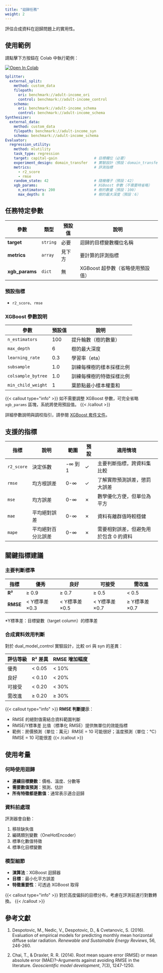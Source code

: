 ```yaml
---
title: "迴歸任務"
weight: 2
---
```


評估合成資料在迴歸問題上的實用性。

## 使用範例

請點擊下方按鈕在 Colab 中執行範例：

[![Open In Colab](https://colab.research.google.com/assets/colab-badge.svg)](https://colab.research.google.com/github/nics-tw/petsard/blob/main/demo/petsard-yaml/evaluator-yaml/utility-regression.ipynb)


```yaml
Splitter:
  external_split:
    method: custom_data
    filepath:
      ori: benchmark://adult-income_ori
      control: benchmark://adult-income_control
    schema:
      ori: benchmark://adult-income_schema
      control: benchmark://adult-income_schema
Synthesizer:
  external_data:
    method: custom_data
    filepath: benchmark://adult-income_syn
    schema: benchmark://adult-income_schema
Evaluator:
  regression_utility:
    method: mlutility
    task_type: regression
    target: capital-gain                 # 目標欄位（必要）
    experiment_design: domain_transfer   # 實驗設計（預設：domain_transfer）
    metrics:                             # 評測指標
      - r2_score
      - rmse
    random_state: 42                     # 隨機種子（預設：42）
    xgb_params:                          # XGBoost 參數（不需要時省略）
      n_estimators: 200                  # 樹的數量（預設：100）
      max_depth: 8                       # 樹的最大深度（預設：6）
```

## 任務特定參數

| 參數 | 類型 | 預設值 | 說明 |
|-----|------|--------|------|
| **target** | `string` | 必要 | 迴歸的目標變數欄位名稱 |
| **metrics** | `array` | 見下方 | 要計算的評測指標 |
| **xgb_params** | `dict` | 無 | XGBoost 超參數（省略使用預設值） |

### 預設指標
- `r2_score`、`rmse`

### XGBoost 參數說明

| 參數 | 預設值 | 說明 |
|-----|--------|------|
| `n_estimators` | 100 | 提升輪數（樹的數量） |
| `max_depth` | 6 | 樹的最大深度 |
| `learning_rate` | 0.3 | 學習率（eta） |
| `subsample` | 1.0 | 訓練每棵樹的樣本採樣比例 |
| `colsample_bytree` | 1.0 | 訓練每棵樹的特徵採樣比例 |
| `min_child_weight` | 1 | 葉節點最小樣本權重和 |

{{< callout type="info" >}}
如不需要調整 XGBoost 參數，可完全省略 `xgb_params` 區塊，系統將使用預設值。
{{< /callout >}}

詳細參數說明與調校指引，請參閱 [XGBoost 套件文件](https://xgboost.readthedocs.io/en/stable/parameter.html)。

## 支援的指標

| 指標 | 說明 | 範圍 | 預設 | 適用情境 |
|-----|------|------|------|----------|
| `r2_score` | 決定係數 | -∞ 到 1 | ✓ | 主要判斷指標，跨資料集比較 |
| `rmse` | 均方根誤差 | 0-∞ | ✓ | 了解實際預測誤差，懲罰大誤差 |
| `mse` | 均方誤差 | 0-∞ | ✗ | 數學優化方便，但單位為平方 |
| `mae` | 平均絕對誤差 | 0-∞ | ✗ | 資料有離群值時較穩健 |
| `mape` | 平均絕對百分比誤差 | 0-∞ | ✗ | 需要相對誤差，但避免用於包含 0 的資料 |

## 關鍵指標建議

### 主要判斷標準

| 指標 | 優秀 | 良好 | 可接受 | 需改進 |
|-----|------|------|--------|--------|
| **R²** | ≥ 0.9 | ≥ 0.7 | ≥ 0.5 | < 0.5 |
| **RMSE** | < Y標準差×0.3 | < Y標準差×0.5 | < Y標準差×0.7 | ≥ Y標準差×0.7 |

*Y標準差：目標變數（target column）的標準差

### 合成資料效用判斷

對於 dual_model_control 實驗設計，比較 ori 與 syn 的差異：

| 評估等級 | R² 差異 | RMSE 增加幅度 |
|---------|---------|---------------|
| 優秀 | < 0.05 | < 10% |
| 良好 | < 0.10 | < 20% |
| 可接受 | < 0.20 | < 30% |
| 需改進 | ≥ 0.20 | ≥ 30% |

{{< callout type="info" >}}
**RMSE 判斷提示**：
- RMSE 的絕對值需結合資料範圍判斷
- RMSE/Y標準差 比值（標準化 RMSE）提供無單位的效能指標
- 範例：房價預測（單位：萬元）RMSE = 10 可能很好；溫度預測（單位：°C）RMSE = 10 可能很差
{{< /callout >}}

## 使用考量

### 何時使用迴歸

- **連續目標變數**：價格、溫度、分數等
- **需要數值預測**：預測、估計
- **所有特徵都是數值**：通常表示適合迴歸

### 資料前處理

評測器會自動：
1. 移除缺失值
2. 編碼類別變數（OneHotEncoder）
3. 標準化數值特徵
4. 標準化目標變數

### 模型細節

- **演算法**：XGBoost 迴歸器
- **目標**：最小化平方誤差
- **特徵重要性**：可透過 XGBoost 取得

{{< callout type="info" >}}
對於高度偏斜的目標分布，考慮在評測前進行對數轉換。
{{< /callout >}}

## 參考文獻

1. Despotovic, M., Nedic, V., Despotovic, D., & Cvetanovic, S. (2016). Evaluation of empirical models for predicting monthly mean horizontal diffuse solar radiation. *Renewable and Sustainable Energy Reviews*, 56, 246-260.

2. Chai, T., & Draxler, R. R. (2014). Root mean square error (RMSE) or mean absolute error (MAE)?–Arguments against avoiding RMSE in the literature. *Geoscientific model development*, 7(3), 1247-1250.